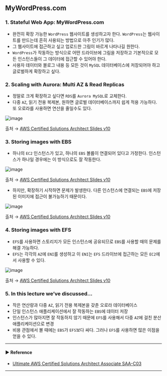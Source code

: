 ## MyWordPress.com
### 1. Stateful Web App: MyWordPress.com
- 완전히 확장 가능한 `WordPress` 웹사이트를 생성하고자 한다. `WordPress`는 웹사이트를 만드는데 흔히 사용되는 방법으로 아주 인기가 많다.
- 그 웹사이트에 접근하고 싶고 업로드한 그림이 바르게 나타나길 원한다.
- `WordPress`가 작동하는 방식으로 어떤 드라이브에 그림을 저장하고 기본적으로 모든 인스턴스들이 그 데이터에 접근할 수 있어야 한다.
- 사용자 데이터와 블로그 내용 등 모든 것이 `MySQL` 데이터베이스에 저장되어야 하고 글로벌하게 확장하고 싶다.

### 2. Scaling with Aurora: Multi AZ & Read Replicas
- 정말로 크게 확장하고 싶다면 `RDS`를 `Aurora MySQL`로 교체한다.
- 다중 `AZ`, 읽기 전용 복제본, 원하면 글로벌 데이터베이스까지 쉽게 적용 가능하다. 또 오로라를 사용하면 연산을 줄일수도 있다.

![image](https://user-images.githubusercontent.com/97398071/234591132-dbecca3c-589b-4de6-92ed-fc269634da8d.png)

출처 → [AWS Certified Solutions Architect Slides v10](https://courses.datacumulus.com/downloads/certified-solutions-architect-pn9/)

### 3. Storing images with EBS
- 하나의 `EC2` 인스턴스가 있고, 하나의 `EBS` 볼륨이 연결되어 있다고 가정한다. 인스턴스가 하나일 경우에는 이 방식으로도 잘 작동한다.

![image](https://user-images.githubusercontent.com/97398071/234591819-d9c862d7-84d1-4849-b95d-da6454a190d9.png)

출처 → [AWS Certified Solutions Architect Slides v10](https://courses.datacumulus.com/downloads/certified-solutions-architect-pn9/)

- 하지만, 확장하기 시작하면 문제가 발생한다. 다른 인스턴스에 연결되는 `EBS`에 저장된 이미지에 접근이 불가능하기 때문이다.

![image](https://user-images.githubusercontent.com/97398071/234592380-dae2b90b-d054-4b84-a27f-01ded35392a7.png)

출처 → [AWS Certified Solutions Architect Slides v10](https://courses.datacumulus.com/downloads/certified-solutions-architect-pn9/)

### 4. Storing images with EFS
- `EFS`를 사용하면 스토리지가 모든 인스턴스에 공유되므로 `EBS`를 사용할 때의 문제를 해결 가능하다.
- `EFS`는 각각의 `AZ`에 `ENI`를 생성하고 이 `ENI`는 `EFS` 드라이브에 접근하는 모든 `EC2`에서 사용할 수 있다.

![image](https://user-images.githubusercontent.com/97398071/234592712-8269e5ba-e81e-4158-a230-6c1cc673e6d5.png)

출처 → [AWS Certified Solutions Architect Slides v10](https://courses.datacumulus.com/downloads/certified-solutions-architect-pn9/)

### 5. In this lecture we’ve discussed…
- 작은 연산량과 다중 `AZ`, 읽기 전용 복제본을 갖춘 오로라 데이터베이스
- 단일 인스턴스 애플리케이션에서 잘 작동하는 `EBS`에 데이터 저장
- 인스턴스가 많아지면 잘 작동하지 않기 때문에 `EFS`를 사용해서 다중 `AZ`에 걸친 분산 애플리케이션으로 변경
- 비용 관점에서 볼 때에는 `EBS`가 `EFS`보다 싸다. 그러나 `EFS`를 사용하면 많은 이점을 얻을 수 있다.

---
#### ▶ Reference
- [Ultimate AWS Certified Solutions Architect Associate SAA-C03](https://www.udemy.com/course/aws-certified-solutions-architect-associate-saa-c03/)
---
